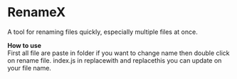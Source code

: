 # RenameX
A tool for renaming files quickly, especially multiple files at once.

**How to use**<br>
First all file are paste in folder if you want to change name then double click on rename file.
index.js in replacewith and replacethis you can update on your file name.
